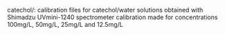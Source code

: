 catechol/:
calibration files for catechol/water solutions obtained with Shimadzu UVmini-1240 spectrometer
calibration made for concentrations 100mg/L, 50mg/L, 25mg/L and 12.5mg/L
